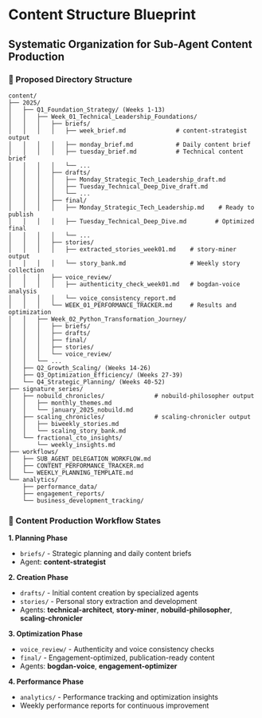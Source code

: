 # Content Structure Blueprint
## Systematic Organization for Sub-Agent Content Production

### 📂 Proposed Directory Structure

```
content/
├── 2025/
│   ├── Q1_Foundation_Strategy/ (Weeks 1-13)
│   │   ├── Week_01_Technical_Leadership_Foundations/
│   │   │   ├── briefs/
│   │   │   │   ├── week_brief.md              # content-strategist output
│   │   │   │   ├── monday_brief.md            # Daily content brief
│   │   │   │   ├── tuesday_brief.md           # Technical content brief
│   │   │   │   └── ...
│   │   │   ├── drafts/
│   │   │   │   ├── Monday_Strategic_Tech_Leadership_draft.md
│   │   │   │   ├── Tuesday_Technical_Deep_Dive_draft.md
│   │   │   │   └── ...
│   │   │   ├── final/
│   │   │   │   ├── Monday_Strategic_Tech_Leadership.md    # Ready to publish
│   │   │   │   ├── Tuesday_Technical_Deep_Dive.md        # Optimized final
│   │   │   │   └── ...
│   │   │   ├── stories/
│   │   │   │   ├── extracted_stories_week01.md    # story-miner output
│   │   │   │   └── story_bank.md                  # Weekly story collection
│   │   │   ├── voice_review/
│   │   │   │   ├── authenticity_check_week01.md   # bogdan-voice analysis
│   │   │   │   └── voice_consistency_report.md
│   │   │   └── WEEK_01_PERFORMANCE_TRACKER.md     # Results and optimization
│   │   ├── Week_02_Python_Transformation_Journey/
│   │   │   ├── briefs/
│   │   │   ├── drafts/
│   │   │   ├── final/
│   │   │   ├── stories/
│   │   │   └── voice_review/
│   │   └── ...
│   ├── Q2_Growth_Scaling/ (Weeks 14-26)
│   ├── Q3_Optimization_Efficiency/ (Weeks 27-39)
│   └── Q4_Strategic_Planning/ (Weeks 40-52)
├── signature_series/
│   ├── nobuild_chronicles/              # nobuild-philosopher output
│   │   ├── monthly_themes.md
│   │   └── january_2025_nobuild.md
│   ├── scaling_chronicles/              # scaling-chronicler output
│   │   ├── biweekly_stories.md
│   │   └── scaling_story_bank.md
│   └── fractional_cto_insights/
│       └── weekly_insights.md
├── workflows/
│   ├── SUB_AGENT_DELEGATION_WORKFLOW.md
│   ├── CONTENT_PERFORMANCE_TRACKER.md
│   └── WEEKLY_PLANNING_TEMPLATE.md
└── analytics/
    ├── performance_data/
    ├── engagement_reports/
    └── business_development_tracking/
```

### 🎯 Content Production Workflow States

**1. Planning Phase**
- `briefs/` - Strategic planning and daily content briefs
- Agent: **content-strategist**

**2. Creation Phase** 
- `drafts/` - Initial content creation by specialized agents
- `stories/` - Personal story extraction and development
- Agents: **technical-architect**, **story-miner**, **nobuild-philosopher**, **scaling-chronicler**

**3. Optimization Phase**
- `voice_review/` - Authenticity and voice consistency checks
- `final/` - Engagement-optimized, publication-ready content  
- Agents: **bogdan-voice**, **engagement-optimizer**

**4. Performance Phase**
- `analytics/` - Performance tracking and optimization insights
- Weekly performance reports for continuous improvement